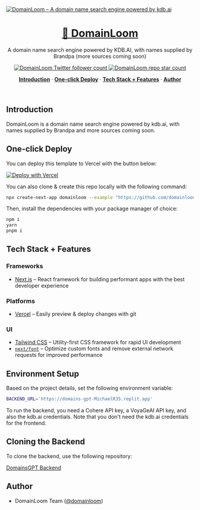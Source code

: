 
<a href="https://domainloom.com">
  <img alt="DomainLoom – A domain name search engine powered by kdb.ai" src="https://domainloom.com/opengraph-image" />
  <h1 align="center">🧵 DomainLoom</h1>
</a>

<p align="center">
  A domain name search engine powered by KDB.AI, with names supplied by Brandpa (more sources coming soon)
</p>

<p align="center">
  <a href="https://twitter.com/domainloom">
    <img src="https://img.shields.io/twitter/follow/domainloom?style=flat&label=domainloom&logo=twitter&color=0bf&logoColor=fff" alt="DomainLoom Twitter follower count" />
  </a>
  <a href="https://github.com/domainloom/domainloom">
    <img src="https://img.shields.io/github/stars/domainloom/domainloom?label=domainloom%2Fdomainloom" alt="DomainLoom repo star count" />
  </a>
</p>

<p align="center">
  <a href="#introduction"><strong>Introduction</strong></a> ·
  <a href="#one-click-deploy"><strong>One-click Deploy</strong></a> ·
  <a href="#tech-stack--features"><strong>Tech Stack + Features</strong></a> ·
  <a href="#author"><strong>Author</strong></a>
</p>
<br/>

## Introduction

DomainLoom is a domain name search engine powered by kdb.ai, with names supplied by Brandpa and more sources coming soon.

## One-click Deploy

You can deploy this template to Vercel with the button below:

[![Deploy with Vercel](https://vercel.com/button)](https://vercel.com/new/clone?repository-url=https%3A%2F%2Fgithub.com%2Fmrmps%2Fdomain-search&project-name=domainloom&repository-name=domainloom&demo-title=DomainLoom&demo-description=A%20domain%20name%20search%20engine%20powered%20by%20kdb.ai%2C%20with%20names%20supplied%20by%20Brandpa%20and%20more%20sources%20coming%20soon&demo-url=https%3A%2F%2Fdomainloom.com&demo-image=https%3A%2F%2Fdomainloom.com%2Fopengraph-image&env=BACKEND_URL)

You can also clone & create this repo locally with the following command:

```bash
npx create-next-app domainloom --example "https://github.com/domainloom/domainloom"
```

Then, install the dependencies with your package manager of choice:

```bash
npm i
yarn
pnpm i
```

## Tech Stack + Features

### Frameworks

- [Next.js](https://nextjs.org/) – React framework for building performant apps with the best developer experience

### Platforms

- [Vercel](https://vercel.com/) – Easily preview & deploy changes with git

### UI

- [Tailwind CSS](https://tailwindcss.com/) – Utility-first CSS framework for rapid UI development
- [`next/font`](https://nextjs.org/docs/basic-features/font-optimization) – Optimize custom fonts and remove external network requests for improved performance

## Environment Setup

Based on the project details, set the following environment variable:

```bash
BACKEND_URL='https://domains-gpt-MichaelR35.replit.app'
```

To run the backend, you need a Cohere API key, a VoyaGeAI API key, and also the kdb.ai credentials. Note that you don't need the kdb.ai credentials for the frontend.

## Cloning the Backend

To clone the backend, use the following repository:

[DomainsGPT Backend](https://replit.com/@mryaboy/DomainsGPT)

## Author

- DomainLoom Team ([@domainloom](https://twitter.com/domainloom))
